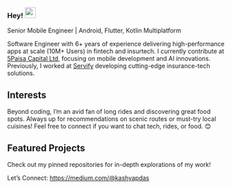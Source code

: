 ### Hey! <img src="https://media.giphy.com/media/hvRJCLFzcasrR4ia7z/giphy.gif" width="25px" />

Senior Mobile Engineer | Android, Flutter, Kotlin Multiplatform

Software Engineer with 6+ years of experience delivering high-performance apps at scale (10M+ Users) in fintech and insurtech. 
I currently contribute at [5Paisa Capital Ltd](https://www.5paisa.com/), focusing on mobile development and AI innovations. Previously, I worked at [Servify](https://servify.in/) developing cutting-edge insurance-tech solutions.

## Interests

Beyond coding, I’m an avid fan of long rides and discovering great food spots. Always up for recommendations on scenic routes or must-try local cuisines! Feel free to connect if you want to chat tech, rides, or food. 😊

## Featured Projects

Check out my pinned repositories for in-depth explorations of my work!

Let’s Connect: 
https://medium.com/@kashyapdas
